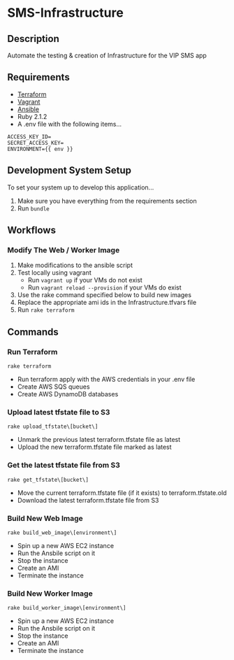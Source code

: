 # SMS-Infrastructure

## Description
Automate the testing & creation of Infrastructure for the VIP SMS app

## Requirements
- [Terraform](http://www.terraform.io)
- [Vagrant](http://www.vagrantup.com)
- [Ansible](http://www.ansible.com/home)
- Ruby 2.1.2
- A .env file with the following items...

~~~~
ACCESS_KEY_ID=
SECRET_ACCESS_KEY=
ENVIRONMENT={{ env }}
~~~~

## Development System Setup
To set your system up to develop this application...

1. Make sure you have everything from the requirements section
2. Run `bundle`

## Workflows
### Modify The Web / Worker Image
1. Make modifications to the ansible script
2. Test locally using vagrant
    - Run `vagrant up` if your VMs do not exist
    - Run `vagrant reload --provision` if your VMs do exist
3. Use the rake command specified below to build new images
4. Replace the appropriate ami ids in the Infrastructure.tfvars file
5. Run `rake terraform`

## Commands
### Run Terraform
~~~~
rake terraform
~~~~

- Run terraform apply with the AWS credentials in your .env file
- Create AWS SQS queues
- Create AWS DynamoDB databases

### Upload latest tfstate file to S3
~~~~
rake upload_tfstate\[bucket\]
~~~~

- Unmark the previous latest terraform.tfstate file as latest
- Upload the new terraform.tfstate file marked as latest

### Get the latest tfstate file from S3
~~~~
rake get_tfstate\[bucket\]
~~~~

- Move the current terraform.tfstate file (if it exists) to
  terraform.tfstate.old
- Download the latest terraform.tfstate file from S3

### Build New Web Image
~~~~
rake build_web_image\[environment\]
~~~~

- Spin up a new AWS EC2 instance
- Run the Ansbile script on it
- Stop the instance
- Create an AMI
- Terminate the instance

### Build New Worker Image
~~~~
rake build_worker_image\[environment\]
~~~~

- Spin up a new AWS EC2 instance
- Run the Ansbile script on it
- Stop the instance
- Create an AMI
- Terminate the instance
